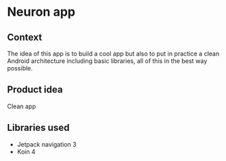# Neuron app

## Context

The idea of this app is to build a cool app but also to put in practice a clean Android architecture including basic libraries, all of this in the best way possible.

## Product idea

Clean app 

## Libraries used

- Jetpack navigation 3
- Koin 4